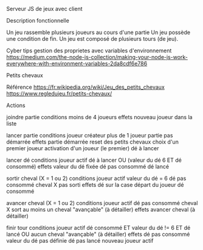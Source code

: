 Serveur JS de jeux avec client

Description fonctionnelle

Un jeu rassemble plusieurs joueurs au cours d'une partie
Un jeu possède une condition de fin.
Un jeu est composé de plusieurs tours (de jeu).

Cyber tips
gestion des proprietes avec variables d'environnement
https://medium.com/the-node-js-collection/making-your-node-js-work-everywhere-with-environment-variables-2da8cdf6e786


Petits chevaux


Référence
https://fr.wikipedia.org/wiki/Jeu_des_petits_chevaux
https://www.regledujeu.fr/petits-chevaux/

Actions

joindre partie
conditions
moins de 4 joueurs
effets
nouveau joueur dans la liste

lancer partie
conditions
joueur créateur
plus de 1 joueur
partie pas démarrée
effets
partie démarrée
reset des petits chevaux
choix d'un premier joueur
activation d'un joueur (le premier)
dé à lancer

lancer dé
conditions
joueur actif
dé à lancer OU (valeur du dé 6 ET dé consommé)
effets
valeur du dé fixée
dé pas consommé
dé lancé

sortir cheval (X = 1 ou 2)
conditions
joueur actif
valeur du dé = 6
dé pas consommé
cheval X pas sorti
effets
dé sur la case départ du joueur
dé consommé

avancer cheval (X = 1 ou 2)
conditions
joueur actif
dé pas consommé
cheval X sort
au moins un cheval "avançable" (à détailler)
effets
avancer cheval (à détailler)

finir tour
conditions
joueur actif
dé consommé ET valeur du dé != 6 ET dé lancé
OU
aucun cheval "avançable" (à détailler)
effets
dé pas consommé
valeur du dé pas définie
dé pas lancé
nouveau joueur actif


